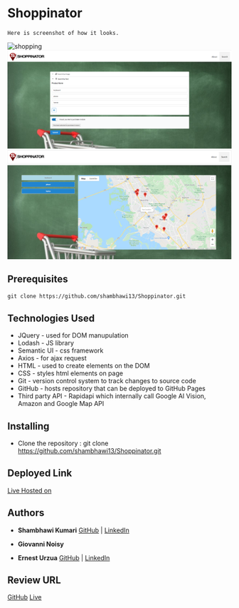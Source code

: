 # Shoppinator


```
Here is screenshot of how it looks.
```

![shopping](/Assets/final.png)
![searching](/assets/images/ss-search-text.png)
![map results](/assets/images/ss-search-text-result.png)


## Prerequisites

```
git clone https://github.com/shambhawi13/Shoppinator.git 
```

## Technologies Used
- JQuery - used for DOM manupulation
- Lodash - JS library
- Semantic UI - css framework
- Axios - for ajax request
- HTML - used to create elements on the DOM
- CSS - styles html elements on page
- Git - version control system to track changes to source code
- GitHub - hosts repository that can be deployed to GitHub Pages
- Third party API - Rapidapi which internally call Google AI Vision, Amazon and Google Map API

## Installing

- Clone the repository : git clone https://github.com/shambhawi13/Shoppinator.git 


## Deployed Link

[Live Hosted on](https://shambhawi13.github.io/Shoppinator/)

## Authors

* **Shambhawi Kumari**
 [GitHub](https://github.com/shambhawi13/) | 
 [LinkedIn](https://www.linkedin.com/in/shambhawi-kumari/)

 * **Giovanni Noisy**

 * **Ernest Urzua**
 [GitHub](https://github.com/ErnestUrzua) | 
 [LinkedIn](https://www.linkedin.com/in/ernesturzua/)

## Review URL

[GitHub](https://github.com/shambhawi13/Shoppinator)
[Live](https://shambhawi13.github.io/Shoppinator/)


